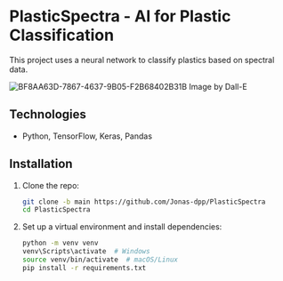 # PlasticSpectra - AI for Plastic Classification

This project uses a neural network to classify plastics based on spectral data.

![BF8AA63D-7867-4637-9B05-F2B68402B31B](https://github.com/user-attachments/assets/fc6287a2-d9b6-448c-85f2-2164161da63d) Image by Dall-E

## Technologies

- Python, TensorFlow, Keras, Pandas

## Installation

1. Clone the repo:
    ```bash
    git clone -b main https://github.com/Jonas-dpp/PlasticSpectra
    cd PlasticSpectra
    ```

2. Set up a virtual environment and install dependencies:
    ```bash
    python -m venv venv
    venv\Scripts\activate  # Windows
    source venv/bin/activate  # macOS/Linux
    pip install -r requirements.txt
    ```
